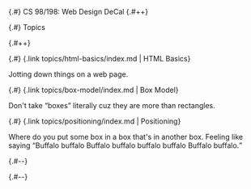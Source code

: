 
{.#} CS 98/198: Web&nbsp;Design&nbsp;DeCal
{.#++}

{.#} Topics

{.#++}

<div data-markdown class="cards">
  <div data-markdown>

{.#} {.link topics/html-basics/index.md | HTML Basics}

Jotting down things on a web page.

  </div>
  <div data-markdown>

{.#} {.link topics/box-model/index.md | Box Model}

Don't take <q>boxes</q> literally cuz they are more than rectangles.

  </div>
  <div data-markdown>

{.#} {.link topics/positioning/index.md | Positioning}

Where do you put some box in a box that's in another box. Feeling like saying <q>Buffalo buffalo Buffalo buffalo buffalo buffalo Buffalo buffalo.</q>

  </div>
</div>

{.#--}

{.#--}
